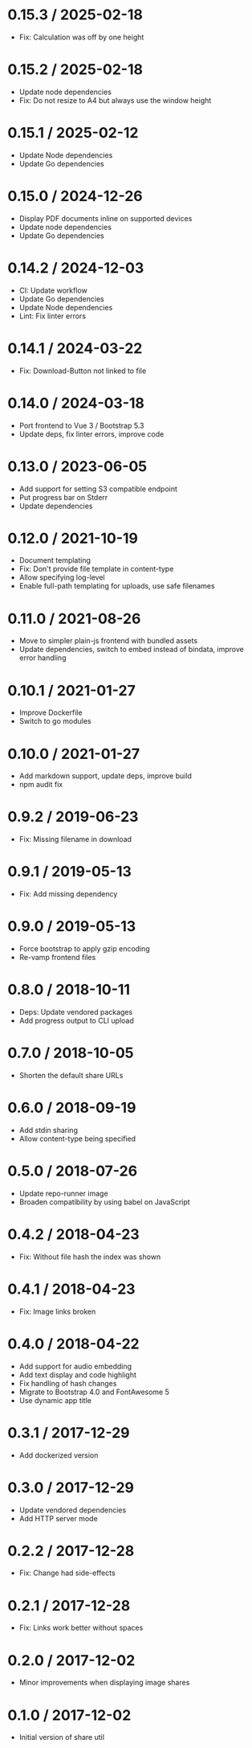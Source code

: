 # 0.15.3 / 2025-02-18

  * Fix: Calculation was off by one height

# 0.15.2 / 2025-02-18

  * Update node dependencies
  * Fix: Do not resize to A4 but always use the window height

# 0.15.1 / 2025-02-12

  * Update Node dependencies
  * Update Go dependencies

# 0.15.0 / 2024-12-26

  * Display PDF documents inline on supported devices
  * Update node dependencies
  * Update Go dependencies

# 0.14.2 / 2024-12-03

  * CI: Update workflow
  * Update Go dependencies
  * Update Node dependencies
  * Lint: Fix linter errors

# 0.14.1 / 2024-03-22

  * Fix: Download-Button not linked to file

# 0.14.0 / 2024-03-18

  * Port frontend to Vue 3 / Bootstrap 5.3
  * Update deps, fix linter errors, improve code

# 0.13.0 / 2023-06-05

  * Add support for setting S3 compatible endpoint
  * Put progress bar on Stderr
  * Update dependencies

# 0.12.0 / 2021-10-19

  * Document templating
  * Fix: Don't provide file template in content-type
  * Allow specifying log-level
  * Enable full-path templating for uploads, use safe filenames

# 0.11.0 / 2021-08-26

  * Move to simpler plain-js frontend with bundled assets
  * Update dependencies, switch to embed instead of bindata, improve error handling

# 0.10.1 / 2021-01-27

  * Improve Dockerfile
  * Switch to go modules

# 0.10.0 / 2021-01-27

  * Add markdown support, update deps, improve build
  * npm audit fix

# 0.9.2 / 2019-06-23

  * Fix: Missing filename in download

# 0.9.1 / 2019-05-13

  * Fix: Add missing dependency

# 0.9.0 / 2019-05-13

  * Force bootstrap to apply gzip encoding
  * Re-vamp frontend files

# 0.8.0 / 2018-10-11

  * Deps: Update vendored packages
  * Add progress output to CLI upload

# 0.7.0 / 2018-10-05

  * Shorten the default share URLs

# 0.6.0 / 2018-09-19

  * Add stdin sharing
  * Allow content-type being specified

# 0.5.0 / 2018-07-26

  * Update repo-runner image
  * Broaden compatibility by using babel on JavaScript

# 0.4.2 / 2018-04-23

  * Fix: Without file hash the index was shown

# 0.4.1 / 2018-04-23

  * Fix: Image links broken

# 0.4.0 / 2018-04-22

  * Add support for audio embedding
  * Add text display and code highlight
  * Fix handling of hash changes
  * Migrate to Bootstrap 4.0 and FontAwesome 5
  * Use dynamic app title

# 0.3.1 / 2017-12-29

  * Add dockerized version

# 0.3.0 / 2017-12-29

  * Update vendored dependencies
  * Add HTTP server mode

# 0.2.2 / 2017-12-28

  * Fix: Change had side-effects

# 0.2.1 / 2017-12-28

  * Fix: Links work better without spaces

# 0.2.0 / 2017-12-02

  * Minor improvements when displaying image shares

# 0.1.0 / 2017-12-02

  * Initial version of share util
